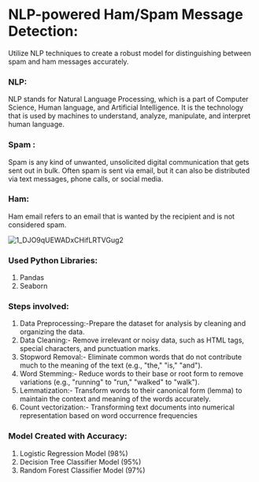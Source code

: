 # NLP-powered Ham/Spam Message Detection:
Utilize NLP techniques to create a robust model for distinguishing between spam and ham messages accurately.

### NLP:

NLP stands for Natural Language Processing, which is a part of Computer Science, Human language, and Artificial Intelligence. It is the technology that is used by machines to understand, analyze, manipulate, and interpret human language.

### Spam :

Spam is any kind of unwanted, unsolicited digital communication that gets sent out in bulk. Often spam is sent via email, but it can also be distributed via text messages, phone calls, or social media.

### Ham:

Ham email refers to an email that is wanted by the recipient and is not considered spam.

![1_DJO9qUEWADxCHifLRTVGug2](https://github.com/yasmeenustad/NLP-Project/assets/112754746/536d62ff-9d6d-45f8-bd9c-ae1a431fd8a5)

### Used Python Libraries:
1. Pandas
2. Seaborn

### Steps involved:
1. Data Preprocessing:-Prepare the dataset for analysis by cleaning and organizing the data.
2. Data Cleaning:- Remove irrelevant or noisy data, such as HTML tags, special characters, and punctuation marks.
3. Stopword Removal:- Eliminate common words that do not contribute much to the meaning of the text (e.g., "the," "is," "and").
4. Word Stemming:- Reduce words to their base or root form to remove variations (e.g., "running" to "run," "walked" to "walk").
5. Lemmatization:- Transform words to their canonical form (lemma) to maintain the context and meaning of the words accurately.
6. Count vectorization:- Transforming text documents into numerical representation based on word occurrence frequencies

### Model Created with Accuracy:
1. Logistic Regression Model (98%)
2. Decision Tree Classifier Model (95%)
3. Random Forest Classifier Model (97%)


